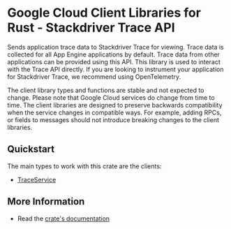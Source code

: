# Google Cloud Client Libraries for Rust - Stackdriver Trace API

<!-- Code generated by sidekick. DO NOT EDIT. -->


Sends application trace data to Stackdriver Trace for viewing. Trace data
is collected for all App Engine applications by default. Trace data from
other applications can be provided using this API. This library is used to
interact with the Trace API directly. If you are looking to instrument
your application for Stackdriver Trace, we recommend using OpenTelemetry.

The client library types and functions are stable and not expected to change.
Please note that Google Cloud services do change from time to time. The client
libraries are designed to preserve backwards compatibility when the service
changes in compatible ways. For example, adding RPCs, or fields to messages
should not introduce breaking changes to the client libraries.

## Quickstart

The main types to work with this crate are the clients:

- [TraceService]

## More Information

- Read the [crate's documentation](https://docs.rs/google-cloud-trace-v2/latest/google-cloud-trace-v2)

[TraceService]: https://docs.rs/google-cloud-trace-v2/latest/google_cloud_trace_v2/client/struct.TraceService.html
